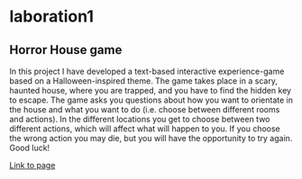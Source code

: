 # laboration1

## Horror House game

In this project I have developed a text-based interactive experience-game based on a Halloween-inspired theme. The game takes place in a scary, haunted house, where you are trapped, and you have to find the hidden key to escape. The game asks you questions about how you want to orientate in the house and what you want to do (i.e. choose between different rooms and actions). In the different locations you get to choose between two different actions, which will affect what will happen to you. If you choose the wrong action you may die, but you will have the opportunity to try again. Good luck!

[Link to page](https://mariewag.github.io/laboration1/)

